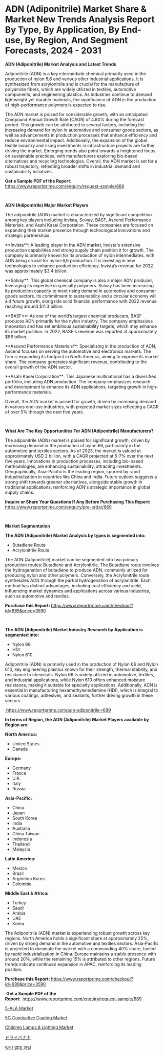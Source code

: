 <p><h1>ADN (Adiponitrile) Market Share & Market New Trends Analysis Report By Type, By Application, By End-use, By Region, And Segment Forecasts, 2024 - 2031</h1></p><p><strong>ADN (Adiponitrile) Market Analysis and Latest Trends</strong></p>
<p><p>Adiponitrile (ADN) is a key intermediate chemical primarily used in the production of nylon 6,6 and various other industrial applications. It is synthesized from acrylonitrile and is crucial for the manufacture of polyamide fibers, which are widely utilized in textiles, automotive components, and engineering plastics. As industries continue to demand lightweight yet durable materials, the significance of ADN in the production of high-performance polymers is expected to rise.</p><p>The ADN market is poised for considerable growth, with an anticipated Compound Annual Growth Rate (CAGR) of 4.80% during the forecast period. This growth can be attributed to several factors, including the increasing demand for nylon in automotive and consumer goods sectors, as well as advancements in production processes that enhance efficiency and reduce environmental impact. Additionally, the expansion of the global textile industry and rising investments in infrastructure projects are further driving the market. Emerging trends also point towards a heightened focus on sustainable practices, with manufacturers exploring bio-based alternatives and recycling technologies. Overall, the ADN market is set for a robust trajectory, reflecting broader shifts in industrial demand and sustainability initiatives.</p></p>
<p><strong>Get a Sample PDF of the Report:&nbsp;</strong> <a href="https://www.reportprime.com/enquiry/request-sample/689">https://www.reportprime.com/enquiry/request-sample/689</a></p>
<p>&nbsp;</p>
<p><strong>ADN (Adiponitrile) Major Market Players</strong></p>
<p><p>The adiponitrile (ADN) market is characterized by significant competition among key players including Invista, Solvay, BASF, Ascend Performance Materials, and Asahi Kasei Corporation. These companies are focused on expanding their market presence through technological innovations and strategic partnerships.</p><p>**Invista**: A leading player in the ADN market, Invista's extensive production capabilities and strong supply chain position it for growth. The company is primarily known for its production of nylon intermediates, with ADN being crucial for nylon-6,6 production. It is investing in new technologies to enhance production efficiency. Invista’s revenue for 2022 was approximately $3.4 billion.</p><p>**Solvay**: This global chemical company is also a major ADN producer, leveraging its expertise in specialty polymers. Solvay has been increasing its production capacity to meet rising demand in automotive and consumer goods sectors. Its commitment to sustainability and a circular economy will aid future growth, alongside solid financial performance with 2022 revenue reaching around $11.3 billion.</p><p>**BASF**: As one of the world’s largest chemical producers, BASF produces ADN primarily for the nylon industry. The company emphasizes innovation and has set ambitious sustainability targets, which may enhance its market position. In 2022, BASF's revenue was reported at approximately $86 billion.</p><p>**Ascend Performance Materials**: Specializing in the production of ADN, Ascend focuses on serving the automotive and electronics markets. The firm is expanding its footprint in North America, aiming to improve its market share. The company generates significant revenue, contributing to the overall growth of the ADN sector.</p><p>**Asahi Kasei Corporation**: This Japanese multinational has a diversified portfolio, including ADN production. The company emphasizes research and development to enhance its ADN applications, targeting growth in high-performance materials.</p><p>Overall, the ADN market is poised for growth, driven by increasing demand in various end-use industries, with projected market sizes reflecting a CAGR of over 5% through the next five years.</p></p>
<p>&nbsp;</p>
<p><strong>What Are The Key Opportunities For ADN (Adiponitrile) Manufacturers?</strong></p>
<p><p>The adiponitrile (ADN) market is poised for significant growth, driven by increasing demand in the production of nylon 66, particularly in the automotive and textiles sectors. As of 2023, the market is valued at approximately USD 2 billion, with a CAGR projected at 5-7% over the next five years. Innovations in production processes, including bio-based methodologies, are enhancing sustainability, attracting investments. Geographically, Asia-Pacific is the leading region, spurred by rapid industrialization in countries like China and India. Future outlook suggests a strong shift towards greener alternatives, alongside stable growth in traditional applications, reinforcing ADN's strategic importance in global supply chains.</p></p>
<p><strong>Inquire or Share Your Questions If Any Before Purchasing This Report:</strong> <a href="https://www.reportprime.com/enquiry/pre-order/689">https://www.reportprime.com/enquiry/pre-order/689</a></p>
<p>&nbsp;</p>
<p><strong>Market Segmentation</strong></p>
<p><strong>The ADN (Adiponitrile) Market Analysis by types is segmented into:</strong></p>
<p><ul><li>Butadiene Route</li><li>Acrylonitrile Route</li></ul></p>
<p><p>The ADN (Adiponitrile) market can be segmented into two primary production routes: Butadiene and Acrylonitrile. The Butadiene route involves the hydrogenation of butadiene to produce ADN, commonly utilized for producing nylon and other polymers. Conversely, the Acrylonitrile route synthesizes ADN through the partial hydrogenation of acrylonitrile. Each method has distinct advantages, including cost efficiency and yield, influencing market dynamics and applications across various industries, such as automotive and textiles.</p></p>
<p><strong>Purchase this Report:&nbsp;</strong><a href="https://www.reportprime.com/checkout?id=689&price=3590">https://www.reportprime.com/checkout?id=689&price=3590</a></p>
<p>&nbsp;</p>
<p><strong>The ADN (Adiponitrile) Market Industry Research by Application is segmented into:</strong></p>
<p><ul><li>Nylon 66</li><li>HDI</li><li>Nylon 610</li></ul></p>
<p><p>Adiponitrile (ADN) is primarily used in the production of Nylon 66 and Nylon 610, key engineering plastics known for their strength, thermal stability, and resistance to chemicals. Nylon 66 is widely utilized in automotive, textiles, and industrial applications, while Nylon 610 offers enhanced moisture resistance, making it suitable for specialty applications. Additionally, ADN is essential in manufacturing hexamethylenediamine (HDI), which is integral to various coatings, adhesives, and sealants, further driving growth in these sectors.</p></p>
<p><a href="https://www.reportprime.com/adn-adiponitrile-r689">&nbsp;https://www.reportprime.com/adn-adiponitrile-r689</a></p>
<p><strong>In terms of Region, the ADN (Adiponitrile) Market Players available by Region are:</strong></p>
<p>
    <p> <strong> North America: </strong>
        <ul>
            <li>United States</li>
            <li>Canada</li>
        </ul>
        </p> 
    <p> <strong> Europe: </strong>
        <ul>
            <li>Germany</li>
            <li>France</li>
            <li>U.K.</li>
            <li>Italy</li>
            <li>Russia</li>
        </ul>
        </p> 
    <p> <strong> Asia-Pacific: </strong>
        <ul>
            <li>China</li>
            <li>Japan</li>
            <li>South Korea</li>
            <li>India</li>
            <li>Australia</li>
            <li>China Taiwan</li>
            <li>Indonesia</li>
            <li>Thailand</li>
            <li>Malaysia</li>
        </ul>
        </p> 
    <p> <strong> Latin America: </strong>
        <ul>
            <li>Mexico</li>
            <li>Brazil</li>
            <li>Argentina Korea</li>
            <li>Colombia</li>
        </ul>
        </p> 
    <p> <strong> Middle East & Africa: </strong>
        <ul>
            <li>Turkey</li>
            <li>Saudi</li>
            <li>Arabia</li>
            <li>UAE</li>
            <li>Korea</li>
        </ul>
    </p>
    </p>
<p><p>The Adiponitrile (ADN) market is experiencing robust growth across key regions. North America holds a significant share at approximately 25%, driven by strong demand in the automotive and textiles sectors. Asia-Pacific is projected to dominate the market with a commanding 40% share, fueled by rapid industrialization in China. Europe maintains a stable presence with around 20%, while the remaining 15% is attributed to other regions. Future trends indicate continued expansion in APAC, reinforcing its leading position.</p></p>
<p><strong>Purchase this Report: </strong><a href="https://www.reportprime.com/checkout?id=689&price=3590">https://www.reportprime.com/checkout?id=689&price=3590</a></p>
<p>&nbsp;<strong>Get a Sample PDF of the Report:&nbsp;&nbsp;</strong><a href="https://www.reportprime.com/enquiry/request-sample/689">https://www.reportprime.com/enquiry/request-sample/689</a></p>
<p><strong></strong></p>
<p><p><a href="https://github.com/WillieWoodard/Market-Research-Report-List-6/blob/main/5-ala-market.md">5-ALA Market</a></p><p><a href="https://github.com/marloy8/Market-Research-Report-List-6/blob/main/5g-conductive-coating-market.md">5G Conductive Coating Market</a></p><p><a href="https://issuu.com/reportprime-2/docs/children-lamps-lighting-market-size_88bd4a14f0604b">Children Lamps & Lighting Market</a></p><p><a href="https://medium.com/@abigayleh7fr/%E5%B9%B2%E3%81%97%E3%83%90%E3%83%8A%E3%83%8A%E5%B8%82%E5%A0%B4-%E4%B8%96%E7%95%8C%E3%81%8A%E3%82%88%E3%81%B3%E5%9C%B0%E5%9F%9F%E3%81%AE%E5%88%86%E6%9E%90-%E5%9C%B0%E5%9F%9F-%E5%9B%BD%E3%83%AC%E3%83%99%E3%83%AB%E3%81%AE%E5%88%86%E6%9E%90-%E7%AB%B6%E4%BA%89%E7%8A%B6%E6%B3%81%E3%81%AB%E7%84%A6%E7%82%B9%E3%82%92%E5%BD%93%E3%81%A6%E3%81%A6-7c74a2120b96">ドライバナナ</a></p><p><a href="https://medium.com/@ejuynpri79/%EA%B1%B4%EC%A1%B0-%EC%97%B4%EB%8C%80-%EA%B3%BC%EC%9D%BC-%EC%8B%9C%EC%9E%A5-%EC%A0%84%EB%A7%9D-%EC%82%B0%EC%97%85-%EB%B6%84%EC%84%9D-%EC%A0%84%EC%B2%B4-2024%EB%85%84-2031%EB%85%84-e37f2c87b651">말린 열대 과일</a></p></p>